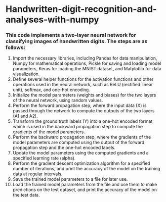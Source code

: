 # Handwritten-digit-recognition-and-analyses-with-numpy

### This code implements a two-layer neural network for classifying images of handwritten digits. The steps are as follows:

1. Import the necessary libraries, including Pandas for data manipulation, Numpy for mathematical operations, Pickle for saving and loading model parameters, Keras for loading the MNIST dataset, and Matplotlib for data visualization.
2. Define several helper functions for the activation functions and other operations used in the neural network, such as ReLU (rectified linear unit), softmax, and one-hot encoding.
3. Initialize the model parameters (weights and biases) for the two layers of the neural network, using random values.
4. Perform the forward propagation step, where the input data (X) is passed through the network to compute the outputs of the two layers (A1 and A2).
5. Transform the ground truth labels (Y) into a one-hot encoded format, which is used in the backward propagation step to compute the gradients of the model parameters.
6. Perform the backward propagation step, where the gradients of the model parameters are computed using the output of the forward propagation step and the one-hot encoded labels.
7. Update the model parameters using the computed gradients and a specified learning rate (alpha).
8. Perform the gradient descent optimization algorithm for a specified number of iterations, and print the accuracy of the model on the training data at regular intervals.
9. Save the trained model parameters to a file for later use.
10. Load the trained model parameters from the file and use them to make predictions on the test dataset, and print the accuracy of the model on the test data.

